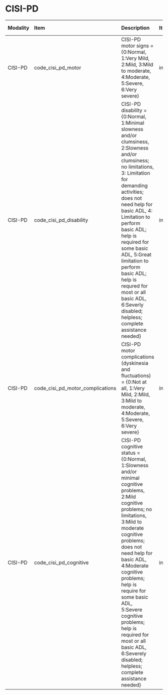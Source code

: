 # CISI-PD

| Modality   | Item                             | Description                                                                                                                                                                                                                                                                                                                                                                                                          | ItemType   | Required   | Values                        |   Unnamed: 13 |
|:-----------|:---------------------------------|:---------------------------------------------------------------------------------------------------------------------------------------------------------------------------------------------------------------------------------------------------------------------------------------------------------------------------------------------------------------------------------------------------------------------|:-----------|:-----------|:------------------------------|--------------:|
| CISI-PD    | code_cisi_pd_motor               | CISI-PD motor signs = {0:Normal, 1:Very Mild, 2:Mild, 3:Mild to moderate, 4:Moderate, 5:Severe, 6:Very severe}                                                                                                                                                                                                                                                                                                       | integer    | nullable   | y.isin([0, 1, 2, 3, 4, 5, 6]) |           nan |
| CISI-PD    | code_cisi_pd_disability          | CISI-PD disability = {0:Normal, 1:Minimal slowness and/or clumsiness, 2:Slowness and/or clumsiness; no limitations, 3: Limitation for demanding activities; does not need help for basic ADL, 4: Limitation to perform basic ADL; help is required for some basic ADL, 5:Great limitation to perform basic ADL; help is requred for most or all basic ADL, 6:Severly disabled; helpless; complete assistance needed} | integer    | nullable   | y.isin([0, 1, 2, 3, 4, 5, 6]) |           nan |
| CISI-PD    | code_cisi_pd_motor_complications | CISI-PD motor complications (dyskinesia and fluctuations) = {0:Not at all, 1:Very Mild, 2:Mild, 3:Mild to moderate, 4:Moderate, 5:Severe, 6:Very severe}                                                                                                                                                                                                                                                             | integer    | nullable   | y.isin([0, 1, 2, 3, 4, 5, 6]) |           nan |
| CISI-PD    | code_cisi_pd_cognitive           | CISI-PD cognitive status = {0:Normal, 1:Slowness and/or minimal cognitive problems, 2:Mild cognitive problems; no limitations, 3:Mild to moderate cognitive problems; does not need help for basic ADL, 4:Moderate cognitive problems; help is require for some basic ADL, 5:Severe cognitive problems; help is required for most or all basic ADL, 6:Severely disabled; helpless; complete assistance needed}       | integer    | nullable   | y.isin([0, 1, 2, 3, 4, 5, 6]) |           nan |
